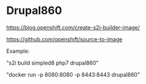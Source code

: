 # Drupal860
https://blog.openshift.com/create-s2i-builder-image/

https://github.com/openshift/source-to-image


Example:

"s2i build simpled8 php7 drupal860"

"docker run -p 8080:8080 -p 8443:8443 drupal860"

